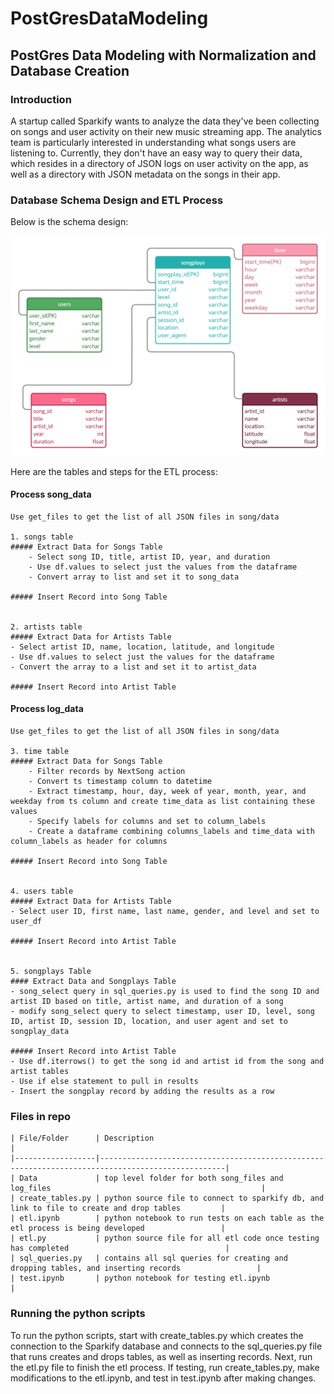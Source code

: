 # PostGresDataModeling

## PostGres Data Modeling with Normalization and Database Creation

### Introduction

A startup called Sparkify wants to analyze the data they've been collecting on songs and user activity on their new music streaming app. The analytics team is particularly interested in understanding what songs users are listening to. Currently, they don't have an easy way to query their data, which resides in a directory of JSON logs on user activity on the app, as well as a directory with JSON metadata on the songs in their app. 

### Database Schema Design and ETL Process

Below is the schema design:

![DB Architecture](Images/PGDataModel.png)

Here are the tables and steps for the ETL process:

#### Process song_data
    Use get_files to get the list of all JSON files in song/data
    
    1. songs table
    ##### Extract Data for Songs Table
        - Select song ID, title, artist ID, year, and duration
        - Use df.values to select just the values from the dataframe
        - Convert array to list and set it to song_data
    
    ##### Insert Record into Song Table
    

    2. artists table
    ##### Extract Data for Artists Table
    - Select artist ID, name, location, latitude, and longitude
    - Use df.values to select just the values for the dataframe
    - Convert the array to a list and set it to artist_data
    
    ##### Insert Record into Artist Table


#### Process log_data
    Use get_files to get the list of all JSON files in song/data

    3. time table
    ##### Extract Data for Songs Table
        - Filter records by NextSong action
        - Convert ts timestamp column to datetime
        - Extract timestamp, hour, day, week of year, month, year, and weekday from ts column and create time_data as list containing these values
        - Specify labels for columns and set to column_labels
        - Create a dataframe combining columns_labels and time_data with column_labels as header for columns
    
    ##### Insert Record into Song Table


    4. users table
    ##### Extract Data for Artists Table
    - Select user ID, first name, last name, gender, and level and set to user_df

    ##### Insert Record into Artist Table


    5. songplays Table
    #### Extract Data and Songplays Table
    - song_select query in sql_queries.py is used to find the song ID and artist ID based on title, artist name, and duration of a song
    - modify song_select query to select timestamp, user ID, level, song ID, artist ID, session ID, location, and user agent and set to songplay_data

    ##### Insert Record into Artist Table
    - Use df.iterrows() to get the song id and artist id from the song and artist tables
    - Use if else statement to pull in results
    - Insert the songplay record by adding the results as a row

### Files in repo
    | File/Folder      | Description                                                                                      |
    |------------------|--------------------------------------------------------------------------------------------------|
    | Data             | top level folder for both song_files and log_files                                               |
    | create_tables.py | python source file to connect to sparkify db, and link to file to create and drop tables         |
    | etl.ipynb        | python notebook to run tests on each table as the etl process is being developed                 |
    | etl.py           | python source file for all etl code once testing has completed                                   |
    | sql_queries.py   | contains all sql queries for creating and dropping tables, and inserting records                 |
    | test.ipynb       | python notebook for testing etl.ipynb                                                            |

### Running the python scripts
To run the python scripts, start with create_tables.py which creates the connection to the Sparkify database and connects to the sql_queries.py file that runs creates and drops tables, as well as inserting records. Next, run the etl.py file to finish the etl process.
If testing, run create_tables.py, make modifications to the etl.ipynb, and test in test.ipynb after making changes.